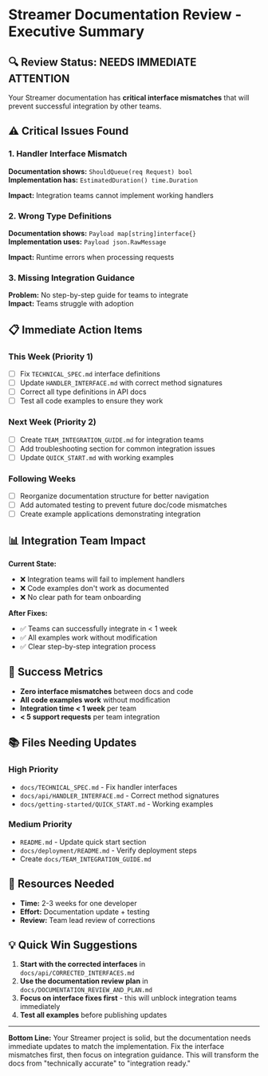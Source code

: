# Streamer Documentation Review - Executive Summary

## 🔍 Review Status: NEEDS IMMEDIATE ATTENTION

Your Streamer documentation has **critical interface mismatches** that will prevent successful integration by other teams.

## ⚠️ Critical Issues Found

### 1. Handler Interface Mismatch
**Documentation shows:** `ShouldQueue(req Request) bool`  
**Implementation has:** `EstimatedDuration() time.Duration`

**Impact:** Integration teams cannot implement working handlers

### 2. Wrong Type Definitions  
**Documentation shows:** `Payload map[string]interface{}`  
**Implementation uses:** `Payload json.RawMessage`

**Impact:** Runtime errors when processing requests

### 3. Missing Integration Guidance
**Problem:** No step-by-step guide for teams to integrate  
**Impact:** Teams struggle with adoption

## 📋 Immediate Action Items

### This Week (Priority 1)
- [ ] Fix `TECHNICAL_SPEC.md` interface definitions
- [ ] Update `HANDLER_INTERFACE.md` with correct method signatures  
- [ ] Correct all type definitions in API docs
- [ ] Test all code examples to ensure they work

### Next Week (Priority 2)
- [ ] Create `TEAM_INTEGRATION_GUIDE.md` for integration teams
- [ ] Add troubleshooting section for common integration issues
- [ ] Update `QUICK_START.md` with working examples

### Following Weeks
- [ ] Reorganize documentation structure for better navigation
- [ ] Add automated testing to prevent future doc/code mismatches
- [ ] Create example applications demonstrating integration

## 📊 Integration Team Impact

**Current State:**
- ❌ Integration teams will fail to implement handlers
- ❌ Code examples don't work as documented
- ❌ No clear path for team onboarding

**After Fixes:**
- ✅ Teams can successfully integrate in < 1 week
- ✅ All examples work without modification
- ✅ Clear step-by-step integration process

## 🎯 Success Metrics

- **Zero interface mismatches** between docs and code
- **All code examples work** without modification  
- **Integration time < 1 week** per team
- **< 5 support requests** per team integration

## 📚 Files Needing Updates

### High Priority
- `docs/TECHNICAL_SPEC.md` - Fix handler interfaces
- `docs/api/HANDLER_INTERFACE.md` - Correct method signatures
- `docs/getting-started/QUICK_START.md` - Working examples

### Medium Priority  
- `README.md` - Update quick start section
- `docs/deployment/README.md` - Verify deployment steps
- Create `docs/TEAM_INTEGRATION_GUIDE.md`

## 🔧 Resources Needed

- **Time:** 2-3 weeks for one developer
- **Effort:** Documentation update + testing
- **Review:** Team lead review of corrections

## 💡 Quick Win Suggestions

1. **Start with the corrected interfaces** in `docs/api/CORRECTED_INTERFACES.md`
2. **Use the documentation review plan** in `docs/DOCUMENTATION_REVIEW_AND_PLAN.md`  
3. **Focus on interface fixes first** - this will unblock integration teams immediately
4. **Test all examples** before publishing updates

---

**Bottom Line:** Your Streamer project is solid, but the documentation needs immediate updates to match the implementation. Fix the interface mismatches first, then focus on integration guidance. This will transform the docs from "technically accurate" to "integration ready." 